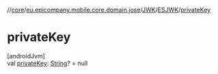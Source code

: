 //[core](../../../../index.md)/[eu.epicompany.mobile.core.domain.jose](../../index.md)/[JWK](../index.md)/[ESJWK](index.md)/[privateKey](private-key.md)

# privateKey

[androidJvm]\
val [privateKey](private-key.md): [String](https://kotlinlang.org/api/latest/jvm/stdlib/kotlin/-string/index.html)? = null
